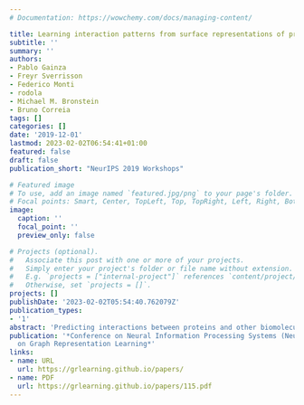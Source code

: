```yaml
---
# Documentation: https://wowchemy.com/docs/managing-content/

title: Learning interaction patterns from surface representations of protein structure
subtitle: ''
summary: ''
authors:
- Pablo Gainza
- Freyr Sverrisson
- Federico Monti
- rodola
- Michael M. Bronstein
- Bruno Correia
tags: []
categories: []
date: '2019-12-01'
lastmod: 2023-02-02T06:54:41+01:00
featured: false
draft: false
publication_short: "NeurIPS 2019 Workshops"

# Featured image
# To use, add an image named `featured.jpg/png` to your page's folder.
# Focal points: Smart, Center, TopLeft, Top, TopRight, Left, Right, BottomLeft, Bottom, BottomRight.
image:
  caption: ''
  focal_point: ''
  preview_only: false

# Projects (optional).
#   Associate this post with one or more of your projects.
#   Simply enter your project's folder or file name without extension.
#   E.g. `projects = ["internal-project"]` references `content/project/deep-learning/index.md`.
#   Otherwise, set `projects = []`.
projects: []
publishDate: '2023-02-02T05:54:40.762079Z'
publication_types:
- '1'
abstract: 'Predicting interactions between proteins and other biomolecules purely based on structure is an unsolved problem in biology. The protein molecular surface, a high-level representation of protein structure, displays the chemical and geometric features that can enter in contact with other biomolecules. This representation abstracts underlying details such as the precise arrangement of atoms and the amino acid sequence. Here we hypothesize that features in the molecular surface representation arrange in patterns, and proteins that perform similar interactions may display similar patterns. We model the discretized molecular surface as a graph and use data-driven geometric-deep learning tools to learn these patterns, and exploit them through three prediction challenges: (a) pocket similarity comparison, (b) protein-protein interaction site prediction and (c) prediction of interaction patterns between proteins based on surface patterns.'
publication: '*Conference on Neural Information Processing Systems (NeurIPS) - Workshop
  on Graph Representation Learning*'
links:
- name: URL
  url: https://grlearning.github.io/papers/
- name: PDF
  url: https://grlearning.github.io/papers/115.pdf
---
```

